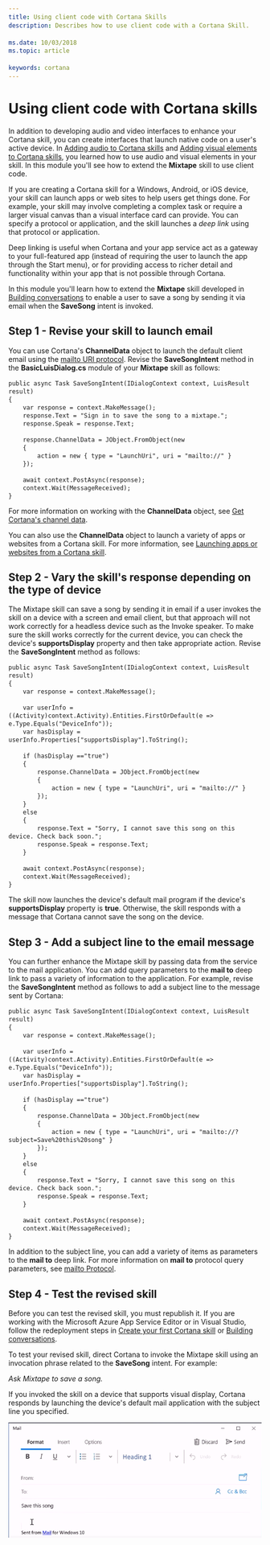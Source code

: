 ```yaml
---
title: Using client code with Cortana Skills
description: Describes how to use client code with a Cortana Skill.

ms.date: 10/03/2018
ms.topic: article

keywords: cortana
---
```


# Using client code with Cortana skills

In addition to developing audio and video interfaces to enhance your Cortana skill, you can create interfaces that launch native code on a user's active device. In [Adding audio to Cortana skills](./mva41-streaming-audio.md) and [Adding visual elements to Cortana skills](./mva42-visual-ux.md), you learned how to use audio and visual elements in your skill. In this module you'll see how to extend the **Mixtape** skill to use client code.

If you are creating a Cortana skill for a Windows, Android, or iOS device, your skill can launch apps or web sites to help users get things done. For example, your skill may involve completing a complex task or require a larger visual canvas than a visual interface card can provide. You can specify a protocol or application, and the skill launches a *deep link* using that protocol or application. 

Deep linking is useful when Cortana and your app service act as a gateway to your full-featured app (instead of requiring the user to launch the app through the Start menu), or for providing access to richer detail and functionality within your app that is not possible through Cortana. 

In this module you'll learn how to extend the **Mixtape** skill developed in [Building conversations](./mva32-building-conversations.md) to enable a user to save a song by sending it via email when the **SaveSong** intent is invoked.

## Step 1 - Revise your skill to launch email 

You can use Cortana's **ChannelData** object to launch the default client email using the [mailto URI protocol](https://msdn.microsoft.com/en-us/library/jj710215(v=vs.85).aspx). Revise the **SaveSongIntent** method in the **BasicLuisDialog.cs** module of your **Mixtape** skill as follows:

    public async Task SaveSongIntent(IDialogContext context, LuisResult result)
    {
        var response = context.MakeMessage();
        response.Text = "Sign in to save the song to a mixtape.";
        response.Speak = response.Text;

        response.ChannelData = JObject.FromObject(new
        {
            action = new { type = "LaunchUri", uri = "mailto://" }
        });

        await context.PostAsync(response);
        context.Wait(MessageReceived);
    }

For more information on working with the **ChannelData** object, see [Get Cortana's channel data](./cortana-channel-data.md).

You can also use the **ChannelData** object to launch a variety of apps or websites from a Cortana skill. For more information, see [Launching apps or websites from a Cortana skill](./launch-apps-from-skills#launching-and-deep-linking-an-app.md).

## Step 2 - Vary the skill's response depending on the type of device

The Mixtape skill can save a song by sending it in email if a user invokes the skill on a device with a screen and email client, but that approach will not work correctly for a headless device such as the Invoke speaker. To make sure the skill works correctly for the current device, you can check the device's **supportsDisplay** property and then take appropriate action. Revise the **SaveSongIntent** method as follows:

    public async Task SaveSongIntent(IDialogContext context, LuisResult result)
    {
        var response = context.MakeMessage();

        var userInfo = ((Activity)context.Activity).Entities.FirstOrDefault(e => e.Type.Equals("DeviceInfo"));
        var hasDisplay = userInfo.Properties["supportsDisplay"].ToString();

        if (hasDisplay =="true")
        {
            response.ChannelData = JObject.FromObject(new
            {
                action = new { type = "LaunchUri", uri = "mailto://" }
            });
        }
        else
        {
            response.Text = "Sorry, I cannot save this song on this device. Check back soon.";
            response.Speak = response.Text;
        }

        await context.PostAsync(response);
        context.Wait(MessageReceived);
    }

The skill now launches the device's default mail program if the device's **supportsDisplay** property is **true**. Otherwise, the skill responds with a message that Cortana cannot save the song on the device.

## Step 3 - Add a subject line to the email message

You can further enhance the Mixtape skill by passing data from the service to the mail application. You can add query parameters to the **mail to** deep link to pass a variety of information to the application. For example, revise the **SaveSongIntent** method as follows to add a subject line to the message sent by Cortana:

    public async Task SaveSongIntent(IDialogContext context, LuisResult result)
    {
        var response = context.MakeMessage();

        var userInfo = ((Activity)context.Activity).Entities.FirstOrDefault(e => e.Type.Equals("DeviceInfo"));
        var hasDisplay = userInfo.Properties["supportsDisplay"].ToString();

        if (hasDisplay =="true")
        {
            response.ChannelData = JObject.FromObject(new
            {
                action = new { type = "LaunchUri", uri = "mailto://?subject=Save%20this%20song" }
            });
        }
        else
        {
            response.Text = "Sorry, I cannot save this song on this device. Check back soon.";
            response.Speak = response.Text;
        }

        await context.PostAsync(response);
        context.Wait(MessageReceived);
    }

In addition to the subject line, you can add a variety of items as parameters to the **mail to** deep link. For more information on **mail to** protocol query parameters, see [mailto Protocol](https://msdn.microsoft.com/en-us/library/aa767737(v=vs.85).aspx).

## Step 4 - Test the revised skill

Before you can test the revised skill, you must republish it. If you are working with the Microsoft Azure App Service Editor or in Visual Studio, follow the redeployment steps in [Create your first Cortana skill](./mva22-hello-world.md) or [Building conversations](./mva32-building-conversations.md).

To test your revised skill, direct Cortana to invoke the Mixtape skill using an invocation phrase related to the **SaveSong** intent. For example:

*Ask Mixtape to save a song.*

If you invoked the skill on a device that supports visual display, Cortana responds by launching the device's default mail application with the subject line you specified.

![Save CSongard](../images/mva43-save-song.png)
